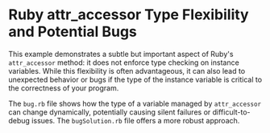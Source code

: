 # Ruby attr_accessor Type Flexibility and Potential Bugs

This example demonstrates a subtle but important aspect of Ruby's `attr_accessor` method: it does not enforce type checking on instance variables. While this flexibility is often advantageous, it can also lead to unexpected behavior or bugs if the type of the instance variable is critical to the correctness of your program.

The `bug.rb` file shows how the type of a variable managed by `attr_accessor` can change dynamically, potentially causing silent failures or difficult-to-debug issues. The `bugSolution.rb` file offers a more robust approach.